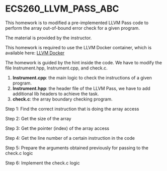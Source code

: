 # ECS260_LLVM_PASS_ABC

This homework is to modified a pre-implemented LLVM Pass code to perform the array out-of-bound error check for a given program.

The material is provided by the instructor.

This homework is required to use the LLVM Docker container, which is available here:
[LLVM Docker](https://github.com/HGuo15/docker-llvm-3.8)

The homework is guided by the hint inside the code. We have to modify the file Instrument.hpp, Instrument.cpp, and check.c.
1. **Instrument.cpp**: the main logic to check the instructions of a given program.
2. **Instrument.hpp**: the header file of the LLVM Pass, we have to add additional lib headers to achieve the task.
3. **check.c**: the array boundary checking program.

Step 1: Find the correct instruction that is doing the array access

Step 2: Get the size of the array

Step 3: Get the pointer (index) of the array access

Step 4: Get the line number of a certain instruction in the code

Step 5: Prepare the arguments obtained previously for passing to the check.c logic

Step 6: Implement the check.c logic
